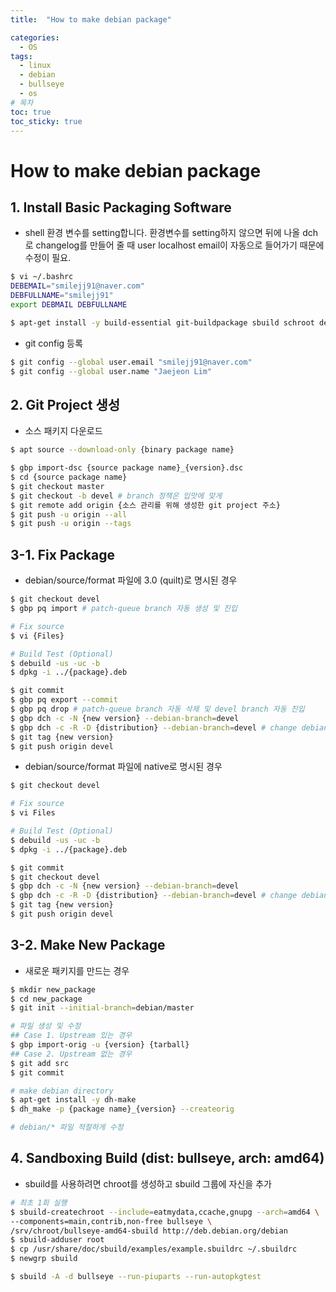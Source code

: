 ```yaml
---
title:  "How to make debian package"

categories:
  - OS
tags:
  - linux
  - debian
  - bullseye
  - os
# 목차
toc: true
toc_sticky: true
---
```


# How to make debian package

## 1. Install Basic Packaging Software

* shell 환경 변수를 setting합니다. 환경변수를 setting하지 않으면 뒤에 나올 dch로 changelog를 만들어 줄 때 user localhost email이 자동으로 들어가기 때문에 수정이 필요.

```bash
$ vi ~/.bashrc
DEBEMAIL="smilejj91@naver.com"
DEBFULLNAME="smilejj91"
export DEBMAIL DEBFULLNAME
```

```bash
$ apt-get install -y build-essential git-buildpackage sbuild schroot debootstrap debhelper tmax-archive-keyring dput piuparts
```

* git config 등록

```bash
$ git config --global user.email "smilejj91@naver.com"
$ git config --global user.name "Jaejeon Lim"
```

## 2. Git Project 생성

* 소스 패키지 다운로드

```bash
$ apt source --download-only {binary package name}
```

```bash
$ gbp import-dsc {source package name}_{version}.dsc
$ cd {source package name}
$ git checkout master
$ git checkout -b devel # branch 정책은 입맛에 맞게
$ git remote add origin {소스 관리를 위해 생성한 git project 주소}
$ git push -u origin --all
$ git push -u origin --tags
```

## 3-1. Fix Package

* debian/source/format 파일에 3.0 (quilt)로 명시된 경우

```bash
$ git checkout devel
$ gbp pq import # patch-queue branch 자동 생성 및 진입

# Fix source 
$ vi {Files}

# Build Test (Optional)
$ debuild -us -uc -b 
$ dpkg -i ../{package}.deb

$ git commit
$ gbp pq export --commit
$ gbp pq drop # patch-queue branch 자동 삭제 및 devel branch 자동 진입
$ gbp dch -c -N {new version} --debian-branch=devel
$ gbp dch -c -R -D {distribution} --debian-branch=devel # change debian/changelog distribution
$ git tag {new version}
$ git push origin devel
```

* debian/source/format 파일에 native로 명시된 경우

```bash
$ git checkout devel

# Fix source
$ vi Files

# Build Test (Optional)
$ debuild -us -uc -b 
$ dpkg -i ../{package}.deb

$ git commit
$ git checkout devel
$ gbp dch -c -N {new version} --debian-branch=devel
$ gbp dch -c -R -D {distribution} --debian-branch=devel # change debian/changelog distribution
$ git tag {new version}
$ git push origin devel
```

## 3-2. Make New Package

* 새로운 패키지를 만드는 경우

```bash
$ mkdir new_package
$ cd new_package
$ git init --initial-branch=debian/master

# 파일 생성 및 수정
## Case 1. Upstream 있는 경우
$ gbp import-orig -u {version} {tarball}
## Case 2. Upstream 없는 경우
$ git add src
$ git commit

# make debian directory
$ apt-get install -y dh-make
$ dh_make -p {package name}_{version} --createorig

# debian/* 파일 적절하게 수정
```

## 4. Sandboxing Build (dist: bullseye, arch: amd64)

* sbuild를 사용하려면 chroot를 생성하고 sbuild 그룹에 자신을 추가

```bash
# 최초 1회 실행
$ sbuild-createchroot --include=eatmydata,ccache,gnupg --arch=amd64 \
--components=main,contrib,non-free bullseye \
/srv/chroot/bullseye-amd64-sbuild http://deb.debian.org/debian
$ sbuild-adduser root
$ cp /usr/share/doc/sbuild/examples/example.sbuildrc ~/.sbuildrc
$ newgrp sbuild

$ sbuild -A -d bullseye --run-piuparts --run-autopkgtest
```
